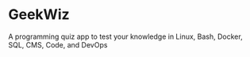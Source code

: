 # GeekWiz
A programming quiz app to test your knowledge in Linux, Bash, Docker, SQL, CMS, Code, and DevOps
